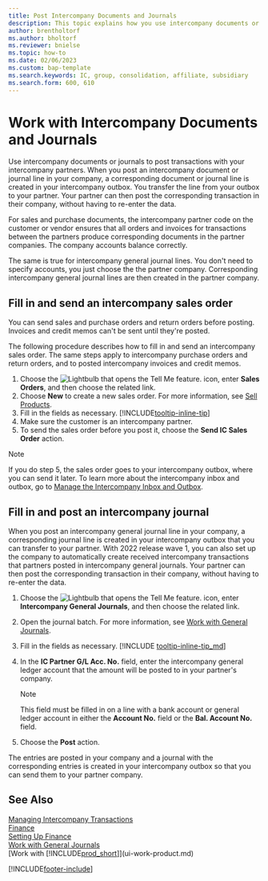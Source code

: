 ```yaml
---
title: Post Intercompany Documents and Journals
description: This topic explains how you use intercompany documents or journals to post transactions with your intercompany partners.
author: brentholtorf
ms.author: bholtorf
ms.reviewer: bnielse
ms.topic: how-to
ms.date: 02/06/2023
ms.custom: bap-template
ms.search.keywords: IC, group, consolidation, affiliate, subsidiary
ms.search.form: 600, 610
---
```

# Work with Intercompany Documents and Journals

Use intercompany documents or journals to post transactions with your intercompany partners. When you post an intercompany document or journal line in your company, a corresponding document or journal line is created in your intercompany outbox. You transfer the line from your outbox to your partner. Your partner can then post the corresponding transaction in their company, without having to re-enter the data.

For sales and purchase documents, the intercompany partner code on the customer or vendor ensures that all orders and invoices for transactions between the partners produce corresponding documents in the partner companies. The company accounts balance correctly.

The same is true for intercompany general journal lines. You don't need to specify accounts, you just choose the the partner company. Corresponding intercompany general journal lines are then created in the partner company.

## Fill in and send an intercompany sales order

You can send sales and purchase orders and return orders before posting. Invoices and credit memos can't be sent until they're posted.

The following procedure describes how to fill in and send an intercompany sales order. The same steps apply to intercompany purchase orders and return orders, and to posted intercompany invoices and credit memos.  

1. Choose the ![Lightbulb that opens the Tell Me feature.](media/ui-search/search_small.png "Tell me what you want to do") icon, enter **Sales Orders**, and then choose the related link.  
2. Choose **New** to create a new sales order. For more information, see [Sell Products](sales-how-sell-products.md).  
3. Fill in the fields as necessary. [!INCLUDE[tooltip-inline-tip](includes/tooltip-inline-tip_md.md)]
4. Make sure the customer is an intercompany partner.
5. To send the sales order before you post it, choose the **Send IC Sales Order** action.

> [!NOTE]
> If you do step 5, the sales order goes to your intercompany outbox, where you can send it later. To learn more about the intercompany inbox and outbox, go to [Manage the Intercompany Inbox and Outbox](intercompany-how-manage-intercompany-inbox.md).

## Fill in and post an intercompany journal

When you post an intercompany general journal line in your company, a corresponding journal line is created in your intercompany outbox that you can transfer to your partner. With 2022 release wave 1, you can also set up the company to automatically create received intercompany transactions that partners posted in intercompany general journals. Your partner can then post the corresponding transaction in their company, without having to re-enter the data.

1. Choose the ![Lightbulb that opens the Tell Me feature.](media/ui-search/search_small.png "Tell me what you want to do") icon, enter **Intercompany General Journals**, and then choose the related link.  
2. Open the journal batch. For more information, see [Work with General Journals](ui-work-general-journals.md).
3. Fill in the fields as necessary. [!INCLUDE [tooltip-inline-tip_md](../archive/invoicing/includes/tooltip-inline-tip_md.md)]
4. In the **IC Partner G/L Acc. No.** field, enter the intercompany general ledger account that the amount will be posted to in your partner's company.

    > [!NOTE]
    > This field must be filled in on a line with a bank account or general ledger account in either the **Account No.** field or the **Bal. Account No.** field.  
5. Choose the **Post** action.

The entries are posted in your company and a journal with the corresponding entries is created in your intercompany outbox so that you can send them to your partner company.

## See Also

[Managing Intercompany Transactions](intercompany-manage.md)  
[Finance](finance.md)  
[Setting Up Finance](finance-setup-finance.md)  
[Work with General Journals](ui-work-general-journals.md)  
[Work with [!INCLUDE[prod_short](includes/prod_short.md)]](ui-work-product.md)


[!INCLUDE[footer-include](includes/footer-banner.md)]